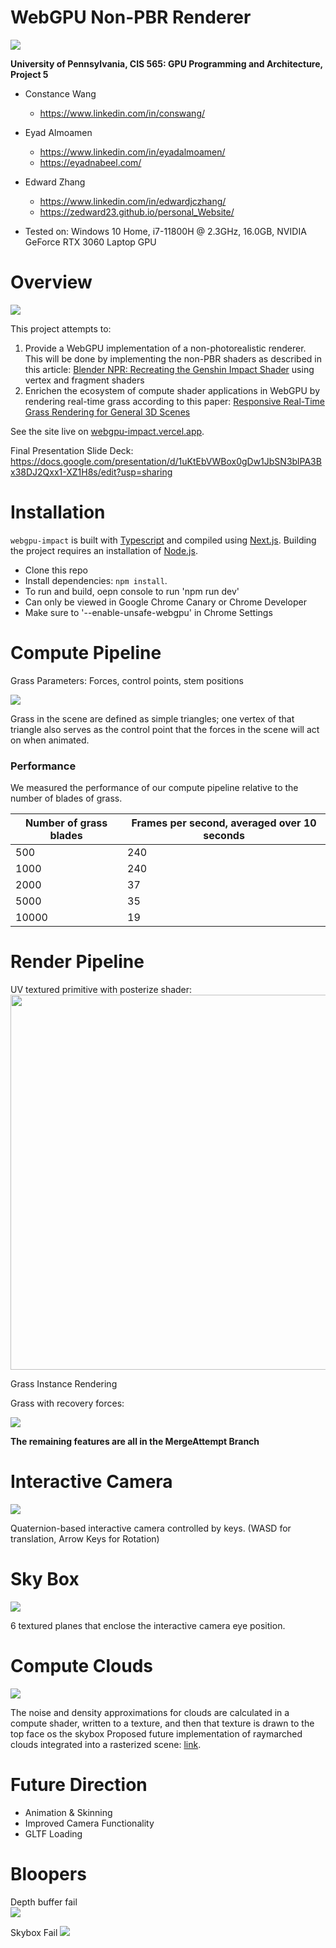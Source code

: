 WebGPU Non-PBR Renderer
==================================

![](images/ambientGrass.gif)

**University of Pennsylvania, CIS 565: GPU Programming and Architecture, Project 5**

* Constance Wang
  * https://www.linkedin.com/in/conswang/

* Eyad Almoamen
  * https://www.linkedin.com/in/eyadalmoamen/
  * https://eyadnabeel.com/
 
* Edward Zhang
  * https://www.linkedin.com/in/edwardjczhang/
  * https://zedward23.github.io/personal_Website/  
 
* Tested on: Windows 10 Home, i7-11800H @ 2.3GHz, 16.0GB, NVIDIA GeForce RTX 3060 Laptop GPU

Overview
==================================
![](images/Structure.png)

This project attempts to:
1. Provide a WebGPU implementation of a non-photorealistic renderer. This will be done by implementing the non-PBR shaders as described in this article: [Blender NPR: Recreating the Genshin Impact Shader](https://www.artstation.com/blogs/bjayers/9oOD/blender-npr-recreating-the-genshin-impact-shader) using vertex and fragment shaders
2. Enrichen the ecosystem of compute shader applications in WebGPU by rendering real-time grass according to this paper: [Responsive Real-Time Grass Rendering for General 3D Scenes](https://www.cg.tuwien.ac.at/research/publications/2017/JAHRMANN-2017-RRTG/JAHRMANN-2017-RRTG-draft.pdf)

See the site live on [webgpu-impact.vercel.app](https://webgpu-impact.vercel.app/).

Final Presentation Slide Deck:
https://docs.google.com/presentation/d/1uKtEbVWBox0gDw1JbSN3blPA3Bx38DJ2Qxx1-XZ1H8s/edit?usp=sharing

Installation
==================================
`webgpu-impact` is built with [Typescript](https://www.typescriptlang.org/)
and compiled using [Next.js](https://nextjs.org/). Building the project
requires an installation of [Node.js](https://nodejs.org/en/).

- Clone this repo
- Install dependencies: `npm install`.
- To run and build, oepn console to run 'npm run dev'
- Can only be viewed in Google Chrome Canary or Chrome Developer
- Make sure to '--enable-unsafe-webgpu' in Chrome Settings

Compute Pipeline
==================================
Grass Parameters: Forces, control points, stem positions

![](images/ComputePipeline.png)

Grass in the scene are defined as simple triangles; one vertex of that triangle also serves as the control point that the forces in the scene will act on when animated.

### Performance

We measured the performance of our compute pipeline relative to the number of blades of grass.

| Number of grass blades | Frames per second, averaged over 10 seconds |
| ----------- | ----------- |
| 500 | 240 |
| 1000 | 240 |
| 2000 | 37 |
| 5000 | 35 |
| 10000 | 19 |

Render Pipeline
==================================
UV textured primitive with posterize shader:  
<img src="images/uvposterize.png" width="600">

Grass Instance Rendering

Grass with recovery forces:  

![](images/recoveryForces.gif)

**The remaining features are all in the MergeAttempt Branch**

Interactive Camera
==================================
![](images/CamMove.gif)

Quaternion-based interactive camera controlled by keys. (WASD for translation, Arrow Keys for Rotation)

Sky Box 
==================================
![](images/skybox.gif)

6 textured planes that enclose the interactive camera eye position.

Compute Clouds
==================================
![](images/computeCloud.gif)

The noise and density approximations for clouds are calculated in a compute shader, written to a texture, and then that texture is drawn to the top face os the skybox
Proposed future implementation of raymarched clouds integrated into a rasterized scene: [link](https://docs.google.com/document/d/17y9POT-lSiN-K3quoQ_PVPrY3xxe-jweNk1Djiy5Xfk/edit?usp=share_link).

Future Direction
==================================
- Animation & Skinning
- Improved Camera Functionality
- GLTF Loading

Bloopers
==================================
Depth buffer fail  
![](images/blooper1.gif)

Skybox Fail
![](images/blooper2.png)
